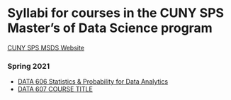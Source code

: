 Syllabi for courses in the CUNY SPS Master’s of Data Science program
================

[CUNY SPS MSDS
Website](https://sps.cuny.edu/academics/graduate/master-science-data-science-ms)

### Spring 2021

-   [DATA 606 Statistics & Probability for Data
    Analytics](docs/2021Spring/DATA606-2021-Spring.pdf)
-   [DATA 607 COURSE TITLE](docs/2021Spring/DATA607-2021-Spring.pdf)
